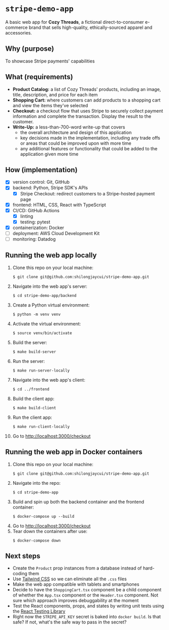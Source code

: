 # `stripe-demo-app`
A basic web app for **Cozy Threads**, a fictional direct-to-consumer e-commerce brand that sells high-quality, ethically-sourced apparel and accessories.

## Why (purpose)
To showcase Stripe payments' capabilities

## What (requirements)
- **Product Catalog:** a list of Cozy Threads' products, including an image, title, description, and price for each item
- **Shopping Cart:** where customers can add products to a shopping cart and view the items they've selected
- **Checkout:** a checkout flow that uses Stripe to securely collect payment information and complete the transaction. Display the result to the customer.
- **Write-Up:** a less-than-700-word write-up that covers
  - the overall architecture and design of this application
  - key decisions made in the implementation, including any trade offs or areas that could be improved upon with more time
  - any additional features or functionality that could be added to the application given more time

## How (implementation)
- [x] version control: Git, GitHub
- [x] backend: Python, Stripe SDK's APIs
  - [x] Stripe Checkout: redirect customers to a Stripe-hosted payment page
- [x] frontend: HTML, CSS, React with TypeScript
- [x] CI/CD: GitHub Actions
  - [x] linting
  - [x] testing: pytest
- [x] containerization: Docker
- [ ] deployment: AWS Cloud Development Kit
- [ ] monitoring: Datadog

## Running the web app locally

1. Clone this repo on your local machine:
   ```
   $ git clone git@github.com:shilongjaycui/stripe-demo-app.git
   ```
2. Navigate into the web app's server:
   ```
   $ cd stripe-demo-app/backend
   ```
3. Create a Python virtual environment:
   ```
   $ python -m venv venv
   ```
4. Activate the virtual environment:
   ```
   $ source venv/bin/activate
   ```
5. Build the server:
   ```
   $ make build-server
   ```
6. Run the server:
   ```
   $ make run-server-locally
   ```
7. Navigate into the web app's client:
   ```
   $ cd ../frontend
   ```
8. Build the client app:
   ```
   $ make build-client
   ```
9. Run the client app:
   ```
   $ make run-client-locally
   ```
10. Go to [http://localhost:3000/checkout](http://localhost:3000/checkout)

## Running the web app in Docker containers

1. Clone this repo on your local machine:
   ```
   $ git clone git@github.com:shilongjaycui/stripe-demo-app.git
   ```
2. Navigate into the repo:
   ```
   $ cd stripe-demo-app
   ```
3. Build and spin up both the backend container and the frontend container:
   ```
   $ docker-compose up --build
   ```
4. Go to [http://localhost:3000/checkout](http://localhost:3000/checkout)
5. Tear down the containers after use:
   ```
   $ docker-compose down
   ```

## Next steps
- Create the `Product` prop instances from a database instead of hard-coding them
- Use [Tailwind CSS](https://tailwindcss.com/) so we can eliminate all the `.css` files
- Make the web app compatible with tablets and smartphones
- Decide to have the `ShoppingCart.tsx` component be a child component of whether the `App.tsx` component or the `Header.tsx` component. Not sure which approach improves debuggability at the moment
- Test the React components, props, and states by writing unit tests using the [React Testing Library](https://testing-library.com/docs/react-testing-library/intro/)
- Right now the `STRIPE_API_KEY` secret is baked into `docker build`. Is that safe? If not, what's the safe way to pass in the secret?
